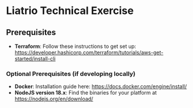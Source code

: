 # Liatrio Technical Exercise

## Prerequisites

- **Terraform**: Follow these instructions to get set up: <https://developer.hashicorp.com/terraform/tutorials/aws-get-started/install-cli>

### Optional Prerequisites (if developing locally)

- **Docker**: Installation guide here: <https://docs.docker.com/engine/install/>
- **NodeJS version 18.x**: Find the binaries for your platform at <https://nodejs.org/en/download/>

